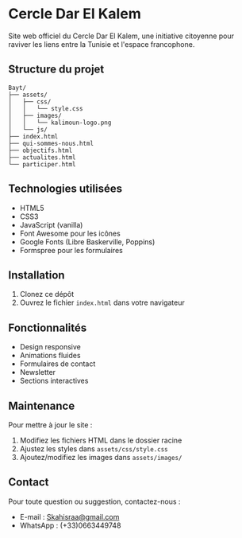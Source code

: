 # Cercle Dar El Kalem

Site web officiel du Cercle Dar El Kalem, une initiative citoyenne pour raviver les liens entre la Tunisie et l'espace francophone.

## Structure du projet

```
Bayt/
├── assets/
│   ├── css/
│   │   └── style.css
│   ├── images/
│   │   └── kalimoun-logo.png
│   └── js/
├── index.html
├── qui-sommes-nous.html
├── objectifs.html
├── actualites.html
└── participer.html
```

## Technologies utilisées

- HTML5
- CSS3
- JavaScript (vanilla)
- Font Awesome pour les icônes
- Google Fonts (Libre Baskerville, Poppins)
- Formspree pour les formulaires

## Installation

1. Clonez ce dépôt
2. Ouvrez le fichier `index.html` dans votre navigateur

## Fonctionnalités

- Design responsive
- Animations fluides
- Formulaires de contact
- Newsletter
- Sections interactives

## Maintenance

Pour mettre à jour le site :
1. Modifiez les fichiers HTML dans le dossier racine
2. Ajustez les styles dans `assets/css/style.css`
3. Ajoutez/modifiez les images dans `assets/images/`

## Contact

Pour toute question ou suggestion, contactez-nous :
- E-mail : Skahisraa@gmail.com
- WhatsApp : (+33)0663449748 